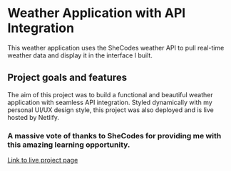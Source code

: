 # Weather Application with API Integration

This weather application uses the SheCodes weather API to pull real-time weather data and display it in the interface I built.


## Project goals and features

The aim of this project was to build a functional and beautiful weather application with seamless API integration. Styled dynamically with my personal UI/UX design style, this project was also deployed and is live hosted by Netlify.

### A massive vote of thanks to SheCodes for providing me with this amazing learning opportunity. 

[Link to live project page](https://legendary-melomakarona-ccab0a.netlify.app/)
